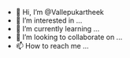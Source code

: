 - 👋 Hi, I’m @Vallepukartheek
- 👀 I’m interested in ...
- 🌱 I’m currently learning ...
- 💞️ I’m looking to collaborate on ...
- 📫 How to reach me ...

<!---
Vallepukartheek/Vallepukartheek is a ✨ special ✨ repository because its `README.md` (this file) appears on your GitHub profile.
You can click the Preview link to take a look at your changes.
--->
